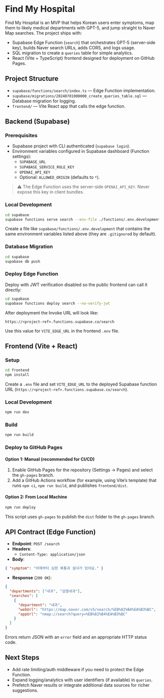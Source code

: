 # Find My Hospital

Find My Hospital is an MVP that helps Korean users enter symptoms, map them to likely medical departments with GPT-5, and jump straight to Naver Map searches. The project ships with:

- Supabase Edge Function (`search`) that orchestrates GPT-5 (server-side key), builds Naver search URLs, adds CORS, and logs usage.
- SQL migration to create a `queries` table for simple analytics.
- React (Vite + TypeScript) frontend designed for deployment on GitHub Pages.

## Project Structure

- `supabase/functions/search/index.ts` — Edge Function implementation.
- `supabase/migrations/20240701000000_create_queries_table.sql` — Database migration for logging.
- `frontend/` — Vite React app that calls the edge function.

## Backend (Supabase)

### Prerequisites

- Supabase project with CLI authenticated (`supabase login`).
- Environment variables configured in Supabase dashboard (Function settings):
  - `SUPABASE_URL`
  - `SUPABASE_SERVICE_ROLE_KEY`
  - `OPENAI_API_KEY`
  - Optional: `ALLOWED_ORIGIN` (defaults to `*`).

> ⚠️ The Edge Function uses the server-side `OPENAI_API_KEY`. Never expose this key in client bundles.

### Local Development

```bash
cd supabase
supabase functions serve search --env-file ./functions/.env.development
```

Create a file like `supabase/functions/.env.development` that contains the same environment variables listed above (they are `.gitignore`d by default).

### Database Migration

```bash
cd supabase
supabase db push
```

### Deploy Edge Function

Deploy with JWT verification disabled so the public frontend can call it directly:

```bash
cd supabase
supabase functions deploy search --no-verify-jwt
```

After deployment the Invoke URL will look like:

```
https://<project-ref>.functions.supabase.co/search
```

Use this value for `VITE_EDGE_URL` in the frontend `.env` file.

## Frontend (Vite + React)

### Setup

```bash
cd frontend
npm install
```

Create a `.env` file and set `VITE_EDGE_URL` to the deployed Supabase function URL (`https://<project-ref>.functions.supabase.co/search`).

### Local Development

```bash
npm run dev
```

### Build

```bash
npm run build
```

### Deploy to GitHub Pages

#### Option 1: Manual (recommended for CI/CD)

1. Enable GitHub Pages for the repository (Settings → Pages) and select the `gh-pages` branch.
2. Add a GitHub Actions workflow (for example, using Vite’s template) that runs `npm ci`, `npm run build`, and publishes `frontend/dist`.

#### Option 2: From Local Machine

```bash
npm run deploy
```

This script uses `gh-pages` to publish the `dist` folder to the `gh-pages` branch.

## API Contract (Edge Function)

- **Endpoint**: `POST /search`
- **Headers**:
  - `Content-Type: application/json`
- **Body**:

```json
{ "symptom": "어제부터 심한 복통과 설사가 있어요." }
```

- **Response** (`200 OK`):

```json
{
  "departments": ["내과", "감염내과"],
  "searches": [
    {
      "department": "내과",
      "webUrl": "https://map.naver.com/v5/search/%EB%82%B4%EA%B3%BC",
      "appUrl": "nmap://search?query=%EB%82%B4%EA%B3%BC"
    }
  ]
}
```

Errors return JSON with an `error` field and an appropriate HTTP status code.

## Next Steps

- Add rate limiting/auth middleware if you need to protect the Edge Function.
- Expand logging/analytics with user identifiers (if available) in `queries`.
- Prefetch Naver results or integrate additional data sources for richer suggestions.
